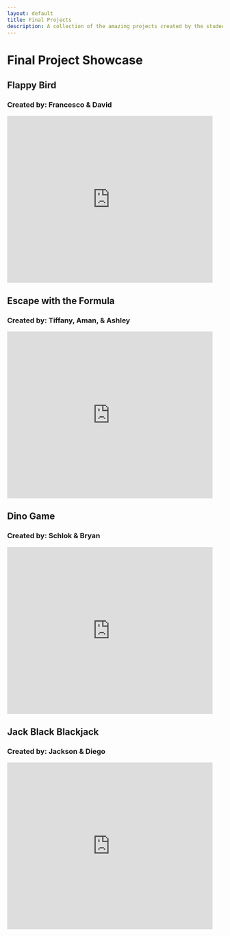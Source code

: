 ```yaml
---
layout: default
title: Final Projects
description: A collection of the amazing projects created by the students
---
```


# Final Project Showcase

## Flappy Bird
### Created by: Francesco & David

<iframe
allowfullscreen allow="geolocation; microphone; camera"
src="https://snap.berkeley.edu/embed?project=Flappy%20bird%20-%20Final%20project&user=francesco.boccuzzi&showTitle=true&pauseButton=true"
width="480" height="390" frameBorder=0>
</iframe>

## Escape with the Formula
### Created by: Tiffany, Aman, & Ashley
<iframe
allowfullscreen allow="geolocation; microphone; camera"
src="https://snap.berkeley.edu/embed?project=escape%20with%20the%20formula%20-%20tiffany%2C%20ashley%2C%20aman&user=jedi_force&showTitle=true&showAuthor=true&editButton=true&pauseButton=true"
width="480" height="390" frameBorder=0>
</iframe>


## Dino Game
### Created by: Schlok & Bryan
<iframe
allowfullscreen allow="geolocation; microphone; camera"
src="https://snap.berkeley.edu/embed?project=Dino%20Game&user=shloksooch&showTitle=true&showAuthor=true&pauseButton=true"
width="480" height="390" frameBorder=0>
</iframe>


## Jack Black Blackjack
### Created by: Jackson & Diego
<iframe
allowfullscreen allow="geolocation; microphone; camera"
src="https://snap.berkeley.edu/embed?project=21&user=jacksoncahn&showTitle=true&showAuthor=true&pauseButton=true"
width="480" height="390" frameBorder=0>
</iframe>

